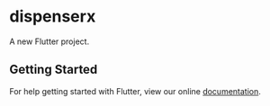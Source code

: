 # dispenserx

A new Flutter project.

## Getting Started

For help getting started with Flutter, view our online
[documentation](https://flutter.io/).
